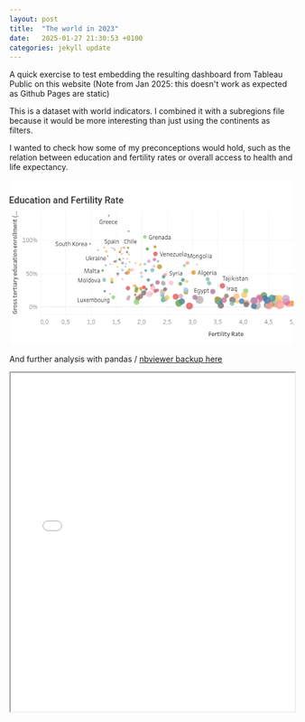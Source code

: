```yaml
---
layout: post
title:  "The world in 2023"
date:   2025-01-27 21:30:53 +0100
categories: jekyll update
---
```

A quick exercise to test embedding the resulting dashboard from Tableau Public on this website (Note from Jan 2025: this doesn't work as expected as Github Pages are static)

This is a dataset with world indicators. I combined it with a subregions file because it would be more interesting than just using the continents as filters.

I wanted to check how some of my preconceptions would hold, such as the relation between education and fertility rates or overall access to health and life expectancy.

[![Link to the Tableau Public dashboard](assets/images/link-to-tableau-public-world.png)](https://public.tableau.com/views/WorldIndicators2023/world_2023?:language=sv-SE&:display_count=n&:origin=viz_share_link)

And further analysis with pandas / [nbviewer backup here](https://nbviewer.org/github/cardoesnumbers/cardoesnumbers.github.io/blob/main/assets/notebooks/song_length.ipynb)

 <iframe src="/assets/notebooks/the-world-2023-from-wp.html" width="100%" height="600px"></iframe> 
